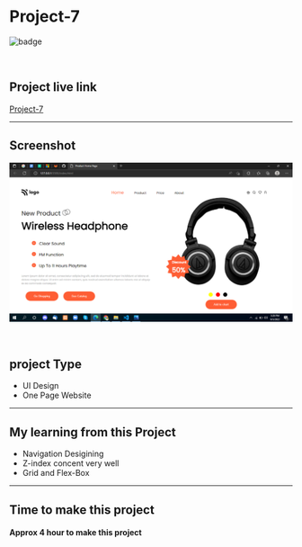 # Project-7


![badge](https://img.shields.io/badge/Technologies-HTML/CSS-green)

<br>

## Project live link
[Project-7](# "Not yet")

<hr>

## Screenshot
![](./Screenshot.png)

<br>

## project Type
- UI Design
- One Page Website

<hr>

## My learning from this Project
- Navigation Desigining
- Z-index concent very well
- Grid and Flex-Box

<hr>

## Time to make this project
#### Approx 4 hour to make this project
